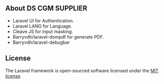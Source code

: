 
## About DS CGM SUPPLIER

- Laravel UI for Authentication.
- Laravel LANG for Language.
- Cleave JS for input masking.
- Barryvdh/laravel-dompdf for generate PDF.
- Barryvdh/laravel-debugbar

## License

The Laravel framework is open-sourced software licensed under the [MIT license](https://opensource.org/licenses/MIT).
